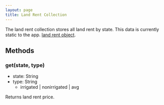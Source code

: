 ```yaml
---
layout: page
title: Land Rent Collection
---
```


The land rent collection stores all land rent by state.  This data is currently
static to the app. [land rent object](../raw-data/land.html).

## Methods

### get(state, type)

- state: String
- type: String
  - irrigated \| nonirrigated \| avg

Returns land rent price.